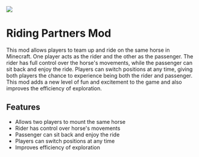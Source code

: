 <img src="https://cdn.modrinth.com/data/FwMGjyuI/images/5108b27b9ab42bb217094bbfa5235c39c276d7c0.png">

# Riding Partners Mod

This mod allows players to team up and ride on the same horse in Minecraft. One player acts as the rider and the other as the passenger. The rider has full control over the horse's movements, while the passenger can sit back and enjoy the ride. Players can switch positions at any time, giving both players the chance to experience being both the rider and passenger. This mod adds a new level of fun and excitement to the game and also improves the efficiency of exploration.

## Features
- Allows two players to mount the same horse
- Rider has control over horse's movements
- Passenger can sit back and enjoy the ride
- Players can switch positions at any time
- Improves efficiency of exploration
